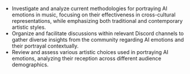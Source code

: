 - Investigate and analyze current methodologies for portraying AI emotions in music, focusing on their effectiveness in cross-cultural representations, while emphasizing both traditional and contemporary artistic styles.
- Organize and facilitate discussions within relevant Discord channels to gather diverse insights from the community regarding AI emotions and their portrayal contextually.
- Review and assess various artistic choices used in portraying AI emotions, analyzing their reception across different audience demographics.